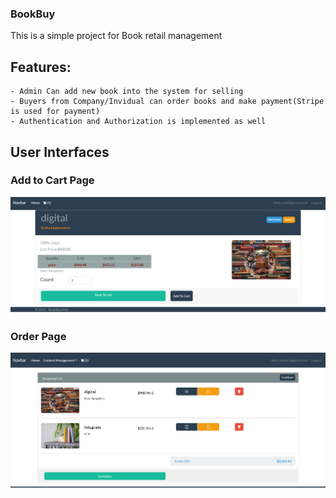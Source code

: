﻿### BookBuy
This is a simple project for Book retail management
## Features:
	- Admin Can add new book into the system for selling
	- Buyers from Company/Invidual can order books and make payment(Stripe is used for payment)
	- Authentication and Authorization is implemented as well

## User Interfaces
### Add to Cart Page
![Add to Cart Page](Interfaces/add-to-cart-page.png "Add to Cart Page")
### Order Page
![Order Page](Interfaces/order-page.png "Order Page")

